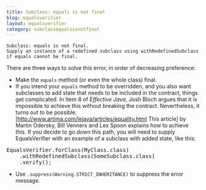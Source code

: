 ```yaml
---
title: Subclass: equals is not final
blog: equalsverifier
layout: equalsverifier
category: subclassequalsisnotfinal
---
```

    Subclass: equals is not final.
    Supply an instance of a redefined subclass using withRedefinedSubclass if equals cannot be final.

There are three ways to solve this error, in order of decreasing preference:

* Make the `equals` method (or even the whole class) final.
* If you intend your `equals` method to be overridden, and you also want subclasses to add state that needs to be included in the contract, things get complicated. In Item 8 of _Effective Java_, Josh Bloch argues that it is impossible to achieve this without breaking the contract. Nevertheless, it turns out to be possible. [http://www.artima.com/lejava/articles/equality.html This article] by Martin Odersky, Bill Venners and Lex Spoon explains how to achieve this. If you decide to go down this path, you will need to supply EqualsVerifier with an example of a subclass with added state, like this:

<pre class="prettyprint">
EqualsVerifier.forClass(MyClass.class)
    .withRedefinedSubclass(SomeSubclass.class)
    .verify();
</pre>
* Use `.suppress(Warning.STRICT_INHERITANCE)` to suppress the error message.
